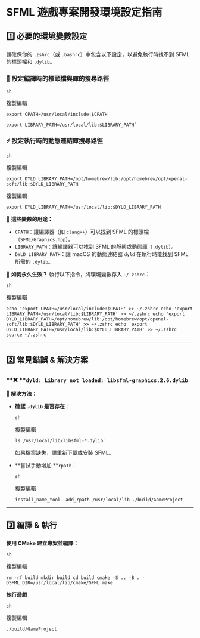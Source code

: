 # **SFML 遊戲專案開發環境設定指南**

## **1️⃣ 必要的環境變數設定**

請確保你的 `.zshrc`（或 `.bashrc`）中包含以下設定，以避免執行時找不到 SFML 的標頭檔和 `.dylib`。

### **📂 設定編譯時的標頭檔與庫的搜尋路徑**

`sh`

複製編輯

```
export CPATH=/usr/local/include:$CPATH
```
```
export LIBRARY_PATH=/usr/local/lib:$LIBRARY_PATH`
```

### **⚡ 設定執行時的動態連結庫搜尋路徑**

`sh`

複製編輯

```
export DYLD_LIBRARY_PATH=/opt/homebrew/lib:/opt/homebrew/opt/openal-soft/lib:$DYLD_LIBRARY_PATH
```

複製編輯

```
export DYLD_LIBRARY_PATH=/usr/local/lib:$DYLD_LIBRARY_PATH
```


📌 **這些變數的用途：**
- `CPATH`：讓編譯器（如 `clang++`）可以找到 SFML 的標頭檔（`SFML/Graphics.hpp`）。
- `LIBRARY_PATH`：讓編譯器可以找到 SFML 的靜態或動態庫（`.dylib`）。
- `DYLD_LIBRARY_PATH`：讓 macOS 的動態連結器 `dyld` 在執行時能找到 SFML 所需的 `.dylib`。

📌 **如何永久生效？**
執行以下指令，將環境變數存入 `~/.zshrc`：

`sh`

複製編輯

```
echo 'export CPATH=/usr/local/include:$CPATH' >> ~/.zshrc echo 'export LIBRARY_PATH=/usr/local/lib:$LIBRARY_PATH' >> ~/.zshrc echo 'export DYLD_LIBRARY_PATH=/opt/homebrew/lib:/opt/homebrew/opt/openal-soft/lib:$DYLD_LIBRARY_PATH' >> ~/.zshrc echo 'export DYLD_LIBRARY_PATH=/usr/local/lib:$DYLD_LIBRARY_PATH' >> ~/.zshrc source ~/.zshrc
```
---

## **2️⃣ 常見錯誤 & 解決方案**

### **❌ **`dyld: Library not loaded: libsfml-graphics.2.6.dylib`

**🔹 解決方法：**
- **確認 **`.dylib`** 是否存在**：

  `sh`

  複製編輯

  ```
  ls /usr/local/lib/libsfml-*.dylib`
  ```

  如果檔案缺失，請重新下載或安裝 SFML。
- **嘗試手動增加 **`rpath`：

  `sh`

  複製編輯

  ```
  install_name_tool -add_rpath /usr/local/lib ./build/GameProject
  ```

---

## **3️⃣ 編譯 & 執行**

**使用 CMake 建立專案並編譯：**

`sh`

複製編輯

```
rm -rf build mkdir build cd build cmake -S .. -B . -DSFML_DIR=/usr/local/lib/cmake/SFML make
```

**執行遊戲**

`sh`

複製編輯

```
./build/GameProject
```
